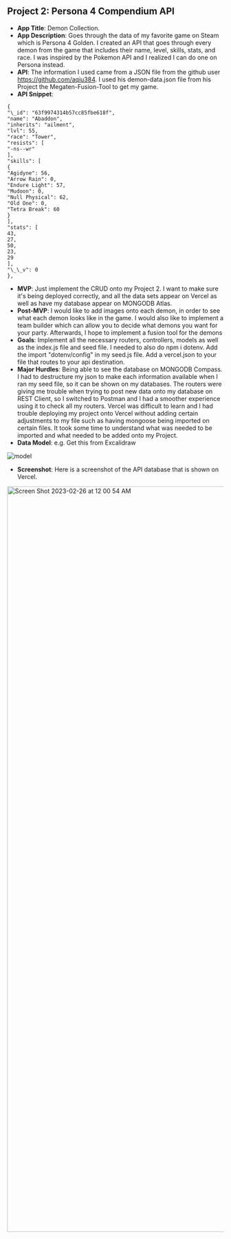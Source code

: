 ## Project 2: Persona 4 Compendium API

- **App Title**: Demon Collection.
- **App Description**: Goes through the data of my favorite game on Steam which is Persona 4 Golden. I created an API that goes through every demon from the game that includes their name, level, skills, stats, and race. I was inspired by the Pokemon API and I realized I can do one on Persona instead.
- **API**: The information I used came from a JSON file from the github user https://github.com/aqiu384. I used his demon-data.json file from his Project the Megaten-Fusion-Tool to get my game.
- **API Snippet**:

```
{
"\_id": "63f9974314b57cc85fbe618f",
"name": "Abaddon",
"inherits": "ailment",
"lvl": 55,
"race": "Tower",
"resists": [
"-ns--wr"
],
"skills": [
{
"Agidyne": 56,
"Arrow Rain": 0,
"Endure Light": 57,
"Mudoon": 0,
"Null Physical": 62,
"Old One": 0,
"Tetra Break": 60
}
],
"stats": [
43,
27,
50,
23,
29
],
"\_\_v": 0
},
```

- **MVP**: Just implement the CRUD onto my Project 2. I want to make sure it's being deployed correctly, and all the data sets appear on Vercel as well as have my database appear on MONGODB Atlas.
- **Post-MVP**: I would like to add images onto each demon, in order to see what each demon looks like in the game. I would also like to implement a team builder which can allow you to decide what demons you want for your party. Afterwards, I hope to implement a fusion tool for the demons
- **Goals**: Implement all the necessary routers, controllers, models as well as the index.js file and seed file. I needed to also do npm i dotenv. Add the import "dotenv/config" in my seed.js file. Add a vercel.json to your file that routes to your api destination.
- **Major Hurdles**: Being able to see the database on MONGODB Compass. I had to destructure my json to make each information available when I ran my seed file, so it can be shown on my databases. The routers were giving me trouble when trying to post new data onto my database on REST Client, so I switched to Postman and I had a smoother experience using it to check all my routers. Vercel was difficult to learn and I had trouble deploying my project onto Vercel without adding certain adjustments to my file such as having mongoose being imported on certain files. It took some time to understand what was needed to be imported and what needed to be added onto my Project.
- **Data Model**: e.g. Get this from Excalidraw

![model](https://user-images.githubusercontent.com/54910341/221757530-e9152ee4-74f4-4fca-9b06-331bf1f64825.png)

- **Screenshot**: Here is a screenshot of the API database that is shown on Vercel.

<img width="1728" alt="Screen Shot 2023-02-26 at 12 00 54 AM" src="https://user-images.githubusercontent.com/54910341/221757578-d879650b-b2ae-436b-b081-af3c41c66a93.png">
